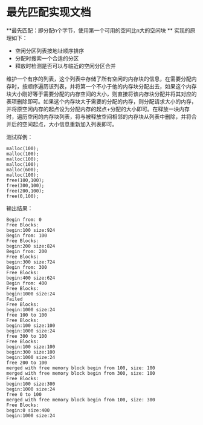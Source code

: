 # 最先匹配实现文档


**最先匹配：即分配n个字节，使用第一个可用的空间比n大的空闲块  **
实现的原理如下： 

* 空闲分区列表按地址顺序排序
* 分配时搜索一个合适的分区
* 释放时检测是否可以与临近的空闲分区合并

维护一个有序的列表，这个列表中存储了所有空闲的内存块的信息，在需要分配内存时，按顺序遍历该列表，并将第一个不小于他的内存块分配出去，如果这个内存块大小刚好等于需要分配的内存空间的大小，则直接将该内存块分配并将其对应的表项删除即可。如果这个内存块大于需要的分配的内存，则分配请求大小的内存，并将原空闲内存的起点设为分配内存的起点+分配的大小即可。在释放一块内存时，遍历空闲的内存块列表，将与被释放空间相邻的内存块从列表中删除，并将合并后的空间起点，大小信息重新加入列表即可。

测试样例： 

	malloc(100);  
	malloc(100);  
	malloc(100);   
	malloc(100);  
	malloc(600); 
	malloc(100); 
	free(100,100); 
	free(300,100); 
	free(200,100); 
	free(0,100); 

输出结果：  

	Begin from: 0
	Free Blocks:
	begin:100 size:924
	Begin from: 100
	Free Blocks:
	begin:200 size:824
	Begin from: 200
	Free Blocks:
	begin:300 size:724
	Begin from: 300
	Free Blocks:
	begin:400 size:624
	Begin from: 400
	Free Blocks:
	begin:1000 size:24
	Failed
	Free Blocks:
	begin:1000 size:24
	free 100 to 100
	Free Blocks:
	begin:100 size:100
	begin:1000 size:24
	free 300 to 100
	Free Blocks:
	begin:100 size:100
	begin:300 size:100
	begin:1000 size:24
	free 200 to 100
	merged with free memory block begin from 100, size: 100
	merged with free memory block begin from 300, size: 100
	Free Blocks:
	begin:100 size:300
	begin:1000 size:24
	free 0 to 100
	merged with free memory block begin from 100, size: 300
	Free Blocks:
	begin:0 size:400
	begin:1000 size:24
	
```在分配内存时，都是从低地值开始分配。释放的过程中，先释放了[100,200]和[300,400]两个内存块，当[200,300]这一块内存被释放后，该内存块与之前释放的内存合并成了[100,400]的空闲区域。
```

